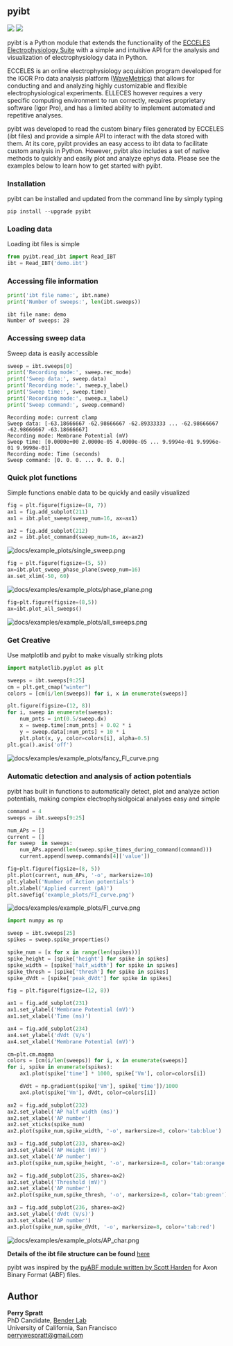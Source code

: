 ## pyibt
![](https://travis-ci.org/pspratt/pyibt.svg?branch=master) [![](https://img.shields.io/pypi/v/pyibt?color=blue&label=pyibt&logo=python)](https://pypi.org/project/pyibt/)

pyibt is a Python module that extends the functionality of the [ECCELES Electrophysiology Suite](https://github.com/pspratt/pyibt/tree/master/docs/ECCELES) with a simple and intuitive API for the analysis and visualization of electrophysiology data in Python.

ECCELES is an online electrophysiology acquisition program developed for the IGOR Pro data analysis platform ([WaveMetrics](https://www.wavemetrics.com/)) that allows for conducting and and analyzing highly customizable and flexible electrophysiological experiments. ELLECES however requires a very specific computing environment to run correctly, requires proprietary software (Igor Pro), and has a limited ability to implement automated and repetitive analyses.

pyibt was developed to read the custom binary files generated by ECCELES (ibt files) and provide a simple API to interact with the data stored with them. At its core, pyibt provides an easy access to ibt data to facilitate custom analysis in Python. However, pyibt also includes a set of native methods to quickly and easily plot and analyze ephys data. Please see the examples below to learn how to get started with pyibt.

### Installation
pyibt can be installed and updated from the command line by simply typing
```
pip install --upgrade pyibt
```

### Loading data
Loading ibt files is simple
```python
from pyibt.read_ibt import Read_IBT
ibt = Read_IBT('demo.ibt')
```

### Accessing file information
```python
print('ibt file name:', ibt.name)
print('Number of sweeps:', len(ibt.sweeps))
```
```
ibt file name: demo
Number of sweeps: 28
```

### Accessing sweep data
Sweep data is easily accessible
```python
sweep = ibt.sweeps[0]
print('Recording mode:', sweep.rec_mode)
print('Sweep data:', sweep.data)
print('Recording mode:', sweep.y_label)
print('Sweep time:', sweep.time)
print('Recording mode:', sweep.x_label)
print('Sweep command:', sweep.command)
```
```
Recording mode: current clamp
Sweep data: [-63.18666667 -62.98666667 -62.89333333 ... -62.98666667 -62.98666667 -63.18666667]
Recording mode: Membrane Potential (mV)
Sweep time: [0.0000e+00 2.0000e-05 4.0000e-05 ... 9.9994e-01 9.9996e-01 9.9998e-01]
Recording mode: Time (seconds)
Sweep command: [0. 0. 0. ... 0. 0. 0.]
```

### Quick plot functions
Simple functions enable data to be quickly and easily visualized
```python
fig = plt.figure(figsize=(8, 7))
ax1 = fig.add_subplot(211)
ax1 = ibt.plot_sweep(sweep_num=16, ax=ax1)

ax2 = fig.add_subplot(212)
ax2 = ibt.plot_command(sweep_num=16, ax=ax2)
```
![docs/example_plots/single_sweep.png](docs/example_plots/single_sweep.png)
```python
fig = plt.figure(figsize=(5, 5))
ax=ibt.plot_sweep_phase_plane(sweep_num=16)
ax.set_xlim(-50, 60)
```
![docs/examples/example_plots/phase_plane.png](docs/example_plots/phase_plane.png)
```python
fig=plt.figure(figsize=(8,5))
ax=ibt.plot_all_sweeps()
```
![docs/examples/example_plots/all_sweeps.png](docs/example_plots/all_sweeps.png)

### Get Creative
Use matplotlib and pyibt to make visually striking plots 
```python
import matplotlib.pyplot as plt

sweeps = ibt.sweeps[9:25]
cm = plt.get_cmap("winter")
colors = [cm(i/len(sweeps)) for i, x in enumerate(sweeps)]

plt.figure(figsize=(12, 8))
for i, sweep in enumerate(sweeps):
    num_pnts = int(0.5/sweep.dx)
    x = sweep.time[:num_pnts] + 0.02 * i
    y = sweep.data[:num_pnts] + 10 * i
    plt.plot(x, y, color=colors[i], alpha=0.5)
plt.gca().axis('off')
```
![docs/examples/example_plots/fancy_FI_curve.png](docs/example_plots/fancy_FI_plot.png)

### Automatic detection and analysis of action potentials
pyibt has built in functions to automatically detect, plot and analyze action potentials, making complex electrophysiolgoical analyses easy and simple 
```Python
command = 4
sweeps = ibt.sweeps[9:25]

num_APs = []
current = []
for sweep  in sweeps:
    num_APs.append(len(sweep.spike_times_during_command(command)))
    current.append(sweep.commands[4]['value'])

fig=plt.figure(figsize=(8, 5))
plt.plot(current, num_APs, '-o', markersize=10)
plt.ylabel('Number of Action potentials')
plt.xlabel('Applied current (pA)')
plt.savefig('example_plots/FI_curve.png')
```
![docs/examples/example_plots/FI_curve.png](docs/example_plots/FI_curve.png)

```Python
import numpy as np

sweep = ibt.sweeps[25]
spikes = sweep.spike_properties()

spike_num = [x for x in range(len(spikes))]
spike_height = [spike['height'] for spike in spikes]
spike_width = [spike['half_width'] for spike in spikes]
spike_thresh = [spike['thresh'] for spike in spikes]
spike_dVdt = [spike['peak_dVdt'] for spike in spikes]

fig = plt.figure(figsize=(12, 8))

ax1 = fig.add_subplot(231)
ax1.set_ylabel('Membrane Potential (mV)')
ax1.set_xlabel('Time (ms)')

ax4 = fig.add_subplot(234)
ax4.set_ylabel('dVdt (V/s')
ax4.set_xlabel('Membrane Potential (mV)')

cm=plt.cm.magma
colors = [cm(i/len(sweeps)) for i, x in enumerate(sweeps)]
for i, spike in enumerate(spikes):
    ax1.plot(spike['time'] * 1000, spike['Vm'], color=colors[i])

    dVdt = np.gradient(spike['Vm'], spike['time'])/1000
    ax4.plot(spike['Vm'], dVdt, color=colors[i])

ax2 = fig.add_subplot(232)
ax2.set_ylabel('AP half width (ms)')
ax2.set_xlabel('AP number')
ax2.set_xticks(spike_num)
ax2.plot(spike_num,spike_width, '-o', markersize=8, color='tab:blue')

ax3 = fig.add_subplot(233, sharex=ax2)
ax3.set_ylabel('AP Height (mV)')
ax3.set_xlabel('AP number')
ax3.plot(spike_num,spike_height, '-o', markersize=8, color='tab:orange')

ax2 = fig.add_subplot(235, sharex=ax2)
ax2.set_ylabel('Threshold (mV)')
ax2.set_xlabel('AP number')
ax2.plot(spike_num,spike_thresh, '-o', markersize=8, color='tab:green')

ax3 = fig.add_subplot(236, sharex=ax2)
ax3.set_ylabel('dVdt (V/s)')
ax3.set_xlabel('AP number')
ax3.plot(spike_num,spike_dVdt, '-o', markersize=8, color='tab:red')
```
![docs/examples/example_plots/AP_char.png](docs/example_plots/AP_char.png)

**Details of the ibt file structure can be found** [here](docs/ibt_structure.md)

pyibt was inspired by the [pyABF module written by Scott Harden](https://github.com/swharden/pyABF) for Axon Binary Format (ABF) files.

## Author

**Perry Spratt**\
PhD Candidate, [Bender Lab](https://benderlab.ucsf.edu/lab-members)\
University of California, San Francisco\
perrywespratt@gmail.com
